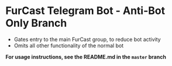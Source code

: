 # FurCast Telegram Bot - Anti-Bot Only Branch

- Gates entry to the main FurCast group, to reduce bot activity
- Omits all other functionality of the normal bot

**For usage instructions, see the README.md in the `master` branch**
